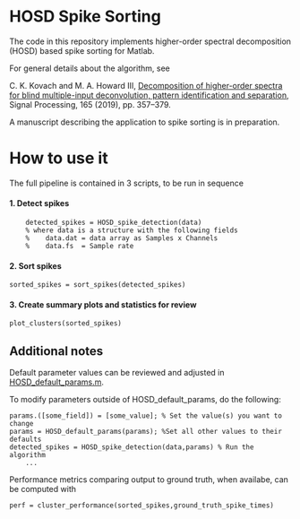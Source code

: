 # HOSD Spike Sorting

The code in this repository implements higher-order spectral decomposition (HOSD) based spike sorting for Matlab.

For general details about the algorithm, see

C. K. Kovach and M. A. Howard III, [Decomposition of higher-order spectra for blind multiple-input deconvolution, pattern identification and separation](https://www.sciencedirect.com/science/article/pii/S0165168419302609), Signal Processing, 165 (2019), pp. 357–379.
 
A manuscript describing the application to spike sorting is in preparation. 

# How to use it
The full pipeline is contained in 3 scripts, to be run in sequence 
#### 1. Detect spikes 
        
```
    detected_spikes = HOSD_spike_detection(data)
    % where data is a structure with the following fields
    %    data.dat = data array as Samples x Channels
    %    data.fs  = Sample rate
```
#### 2. Sort spikes 


    sorted_spikes = sort_spikes(detected_spikes)

#### 3. Create summary plots and statistics for review

    plot_clusters(sorted_spikes)

## Additional notes
Default parameter values can be reviewed and adjusted in [HOSD_default_params.m](https://research-git.uiowa.edu/kovachc/hosd_spikesort/-/blob/master/HOSD_default_params.m).

To modify parameters outside of HOSD_default_params, do the following:
```
params.([some_field]) = [some_value]; % Set the value(s) you want to change
params = HOSD_default_params(params); %Set all other values to their defaults
detected_spikes = HOSD_spike_detection(data,params) % Run the algorithm
    ...
```

Performance metrics comparing output to ground truth, when availabe, can be computed with   

    perf = cluster_performance(sorted_spikes,ground_truth_spike_times)






